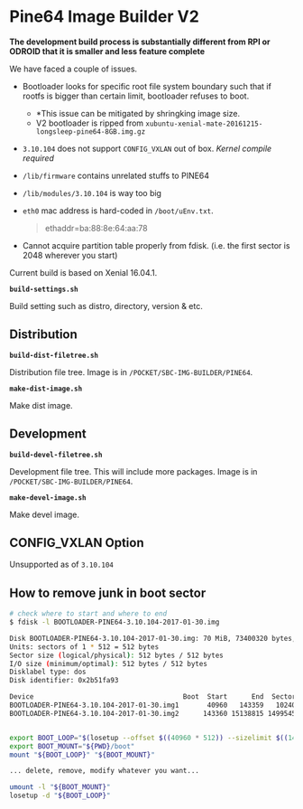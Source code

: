 # Pine64 Image Builder V2

**The development build process is substantially different from RPI or ODROID that it is smaller and less feature complete**

We have faced a couple of issues.

- Bootloader looks for specific root file system boundary such that if rootfs is bigger than certain limit, bootloader refuses to boot. 
  - *This issue can be mitigated by shringking image size.
  - V2 bootloader is ripped from `xubuntu-xenial-mate-20161215-longsleep-pine64-8GB.img.gz`
- `3.10.104` does not support `CONFIG_VXLAN` out of box. _Kernel compile required_  
- `/lib/firmware` contains unrelated stuffs to PINE64
- `/lib/modules/3.10.104` is way too big
- `eth0` mac address is hard-coded in `/boot/uEnv.txt`. 

  > ethaddr=ba:88:8e:64:aa:78
- Cannot acquire partition table properly from fdisk. (i.e. the first sector is 2048 wherever you start)

Current build is based on Xenial 16.04.1. 

**`build-settings.sh`**

Build setting such as distro, directory, version & etc.   

## Distribution

**`build-dist-filetree.sh`**

Distribution file tree. Image is in `/POCKET/SBC-IMG-BUILDER/PINE64`.  

**`make-dist-image.sh`**

Make dist image.  

## Development

**`build-devel-filetree.sh`**

Development file tree. This will include more packages. Image is in `/POCKET/SBC-IMG-BUILDER/PINE64`.   

**`make-devel-image.sh`**

Make devel image.  

## CONFIG_VXLAN Option

Unsupported as of `3.10.104`

## How to remove junk in boot sector

```sh
# check where to start and where to end
$ fdisk -l BOOTLOADER-PINE64-3.10.104-2017-01-30.img

Disk BOOTLOADER-PINE64-3.10.104-2017-01-30.img: 70 MiB, 73400320 bytes, 143360 sectors
Units: sectors of 1 * 512 = 512 bytes
Sector size (logical/physical): 512 bytes / 512 bytes
I/O size (minimum/optimal): 512 bytes / 512 bytes
Disklabel type: dos
Disk identifier: 0x2b51fa93

Device                                     Boot  Start      End  Sectors  Size Id Type
BOOTLOADER-PINE64-3.10.104-2017-01-30.img1       40960   143359   102400   50M  c W95 FAT32 (LBA)
BOOTLOADER-PINE64-3.10.104-2017-01-30.img2      143360 15138815 14995456  7.2G 83 Linux


export BOOT_LOOP="$(losetup --offset $((40960 * 512)) --sizelimit $((143360 * 512)) -f --show ${PWD}/BOOTLOADER-PINE64-3.10.104-2017-01-30.img)"
export BOOT_MOUNT="${PWD}/boot"
mount "${BOOT_LOOP}" "${BOOT_MOUNT}"

... delete, remove, modify whatever you want...

umount -l "${BOOT_MOUNT}"
losetup -d "${BOOT_LOOP}"
```
